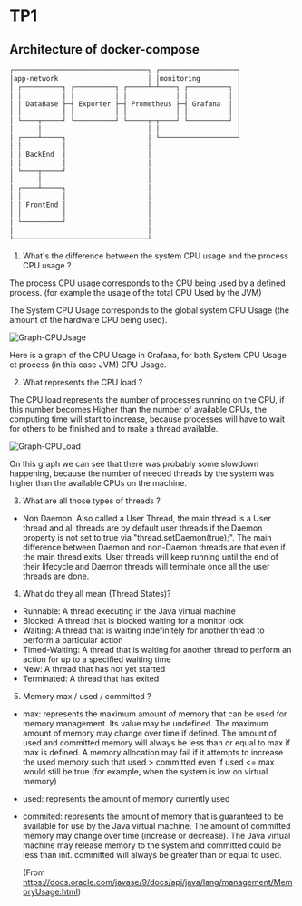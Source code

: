 # TP1

## Architecture of docker-compose

```txt
┌─────────────────────────────────┐ ┌───────────────────┐
│app-network                      │ │monitoring         │
│ ┌──────────┐ ┌──────────┐ ┌─────┴─┴────┐ ┌──────────┐ │
│ │          │ │          │ │            │ │          │ │
│ │ DataBase ├─┤ Exporter ├─┤ Prometheus ├─┤ Grafana  │ │
│ │          │ │          │ │            │ │          │ │
│ └────┬─────┘ └──────────┘ └─────┬─┬────┘ └──────────┘ │
│      │                          │ │                   │
│ ┌────┴─────┐                    │ └───────────────────┘
│ │          │                    │
│ │ BackEnd  │                    │  
│ │          │                    │
│ └────┬─────┘                    │
│      │                          │
│ ┌────┴─────┐                    │
│ │          │                    │
│ │ FrontEnd │                    │
│ │          │                    │
│ └──────────┘                    │
│                                 │
└─────────────────────────────────┘
```

1. What's the difference between the system CPU usage and the process CPU usage ?

The process CPU usage corresponds to the CPU being used by a defined process. (for example the usage of the total CPU Used by the JVM)

The System CPU Usage corresponds to the global system CPU Usage (the amount of the hardware CPU being used).

<img src="https://drive.google.com/uc?id=1ty3yTyZls7YvbsbEKaM4XNnelK_NhUEu" alt="Graph-CPUUsage"/>

Here is a graph of the CPU Usage in Grafana, for both System CPU Usage et process (in this case JVM) CPU Usage.

2. What represents the CPU load ?

The CPU load represents the number of processes running on the CPU, if this number becomes Higher than the number of available CPUs, the computing time will start to increase, because processes will have to wait for others to be finished and to make a thread available.

<img src="https://drive.google.com/uc?id=1O0MzyDirBOPeIhq8AO1Wblif9y_cwJ6w" alt="Graph-CPULoad"/>

On this graph we can see that there was probably some slowdown happening, because the number of needed threads by the system was higher than the available CPUs on the machine.

3. What are all those types of threads ?

- Non Daemon: Also called a User Thread, the main thread is a User thread and all threads are by default user threads if the Daemon property is not set to true via "thread.setDaemon(true);". The main difference between Daemon and non-Daemon threads are that even if the main thread exits, User threads will keep running until the end of their lifecycle and Daemon threads will terminate once all the user threads are done.

4. What do they all mean (Thread States)?

- Runnable: A thread executing in the Java virtual machine
- Blocked: A thread that is blocked waiting for a monitor lock
- Waiting: A thread that is waiting indefinitely for another thread to perform a particular action
- Timed-Waiting: A thread that is waiting for another thread to perform an action for up to a specified waiting time
- New: A thread that has not yet started
- Terminated: A thread that has exited

5. Memory max / used / committed ?

- max: represents the maximum amount of memory that can be used for memory management. Its value may be undefined. The maximum amount of memory may change over time if defined. The amount of used and committed memory will always be less than or equal to max if max is defined. A memory allocation may fail if it attempts to increase the used memory such that used > committed even if used <= max would still be true (for example, when the system is low on virtual memory)

- used: represents the amount of memory currently used

- commited: represents the amount of memory that is guaranteed to be available for use by the Java virtual machine. The amount of committed memory may change over time (increase or decrease). The Java virtual machine may release memory to the system and committed could be less than init. committed will always be greater than or equal to used.

    (From https://docs.oracle.com/javase/9/docs/api/java/lang/management/MemoryUsage.html)
